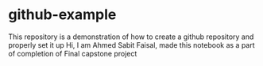 # github-example
This repository is a demonstration of how to create a github repository and properly set it up
Hi, I am Ahmed Sabit Faisal, made this notebook as a part of completion of Final capstone project
